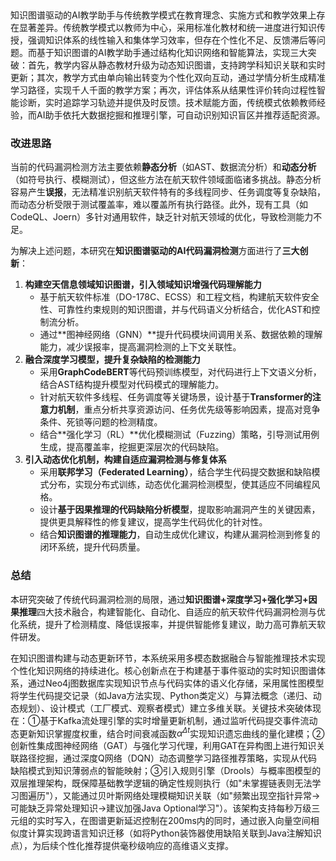 ​	

​	知识图谱驱动的AI教学助手与传统教学模式在教育理念、实施方式和教学效果上存在显著差异。传统教学模式以教师为中心，采用标准化教材和统一进度进行知识传授，强调知识体系的线性输入和集体学习效率，但存在个性化不足、反馈滞后等问题。而基于知识图谱的AI教学助手通过结构化知识网络和智能算法，实现三大突破：首先，教学内容从静态教材升级为动态知识图谱，支持跨学科知识关联和实时更新；其次，教学方式由单向输出转变为个性化双向互动，通过学情分析生成精准学习路径，实现千人千面的教学方案；再次，评估体系从结果性评价转向过程性智能诊断，实时追踪学习轨迹并提供及时反馈。技术赋能方面，传统模式依赖教师经验，而AI助手依托大数据挖掘和推理引擎，可自动识别知识盲区并推荐适配资源。





### **改进思路**

当前的代码漏洞检测方法主要依赖**静态分析**（如AST、数据流分析）和**动态分析**（如符号执行、模糊测试），但这些方法在航天软件领域面临诸多挑战。静态分析容易产生**误报**，无法精准识别航天软件特有的多线程同步、任务调度等复杂缺陷，而动态分析受限于测试覆盖率，难以覆盖所有执行路径。此外，现有工具（如CodeQL、Joern）多针对通用软件，缺乏针对航天领域的优化，导致检测能力不足。

为解决上述问题，本研究在**知识图谱驱动的AI代码漏洞检测**方面进行了**三大创新**：

1. **构建空天信息领域知识图谱，引入领域知识增强代码理解能力**
   - 基于航天软件标准（DO-178C、ECSS）和工程文档，构建航天软件安全性、可靠性约束规则的知识图谱，并与代码语义分析结合，优化AST和控制流分析。
   - 通过**图神经网络（GNN）**提升代码模块间调用关系、数据依赖的理解能力，减少误报率，提高漏洞检测的上下文关联性。
2. **融合深度学习模型，提升复杂缺陷的检测能力**
   - 采用**GraphCodeBERT**等代码预训练模型，对代码进行上下文语义分析，结合AST结构提升模型对代码模式的理解能力。
   - 针对航天软件多线程、任务调度等关键场景，设计基于**Transformer的注意力机制**，重点分析共享资源访问、任务优先级等影响因素，提高对竞争条件、死锁等问题的检测精度。
   - 结合**强化学习（RL）**优化模糊测试（Fuzzing）策略，引导测试用例生成，提高覆盖率，挖掘更深层次的代码缺陷。
3. **引入动态优化机制，构建自适应漏洞检测与修复体系**
   - 采用**联邦学习（Federated Learning）**，结合学生代码提交数据和缺陷模式分布，实现分布式训练，动态优化漏洞检测模型，使其适应不同编程风格。
   - 设计**基于因果推理的代码缺陷分析模型**，提取影响漏洞产生的关键因素，提供更具解释性的修复建议，提高学生代码优化的针对性。
   - 结合**知识图谱的推理能力**，自动生成优化建议，构建从漏洞检测到修复的闭环系统，提升代码质量。

### **总结**

本研究突破了传统代码漏洞检测的局限，通过**知识图谱+深度学习+强化学习+因果推理**四大技术融合，构建智能化、自动化、自适应的航天软件代码漏洞检测与优化系统，提升了检测精度、降低误报率，并提供智能修复建议，助力高可靠航天软件研发。







在知识图谱构建与动态更新环节，本系统采用多模态数据融合与智能推理技术实现个性化知识网络的持续进化。核心创新点在于构建基于事件驱动的实时知识图谱体系，通过Neo4j图数据库实现知识节点与代码实体的语义化存储，采用属性图模型将学生代码提交记录（如Java方法实现、Python类定义）与算法概念（递归、动态规划）、设计模式（工厂模式、观察者模式）建立多维关联。关键技术突破体现在：①基于Kafka流处理引擎的实时增量更新机制，通过监听代码提交事件流动态更新知识掌握度权重，结合时间衰减函数$\alpha^{Δt}$实现知识遗忘曲线的量化建模；②创新性集成图神经网络（GAT）与强化学习代理，利用GAT在异构图上进行知识关联路径挖掘，通过深度Q网络（DQN）动态调整学习路径推荐策略，实现从代码缺陷模式到知识薄弱点的智能映射；③引入规则引擎（Drools）与概率图模型的双层推理架构，既保障基础教学逻辑的确定性规则执行（如"未掌握链表则无法学习图遍历"），又能通过贝叶斯网络处理模糊知识关联（如"频繁出现空指针异常→可能缺乏异常处理知识→建议加强Java Optional学习"）。该架构支持每秒万级三元组的实时写入，在图谱更新延迟控制在200ms内的同时，通过嵌入向量空间相似度计算实现跨语言知识迁移（如将Python装饰器使用缺陷关联到Java注解知识点），为后续个性化推荐提供毫秒级响应的高维语义支撑。



